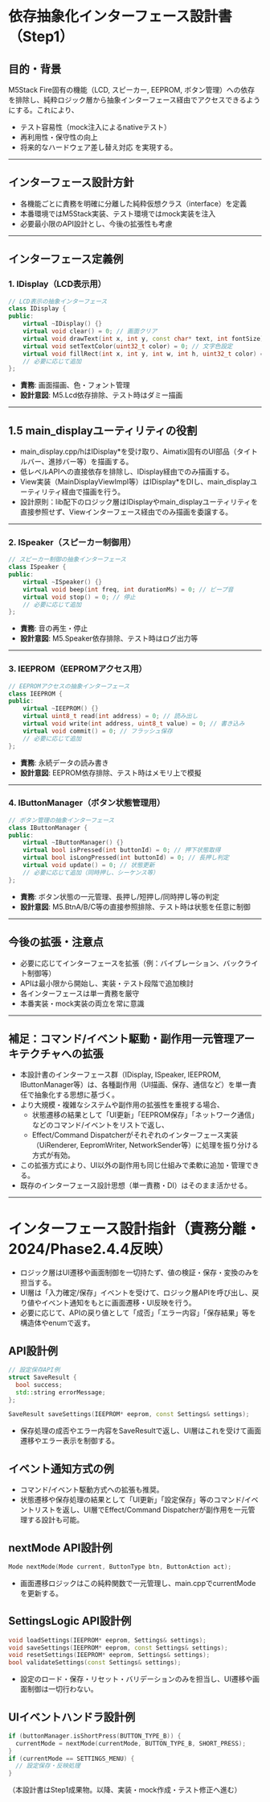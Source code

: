 # 依存抽象化インターフェース設計書（Step1）

## 目的・背景
M5Stack Fire固有の機能（LCD, スピーカー, EEPROM, ボタン管理）への依存を排除し、純粋ロジック層から抽象インターフェース経由でアクセスできるようにする。これにより、
- テスト容易性（mock注入によるnativeテスト）
- 再利用性・保守性の向上
- 将来的なハードウェア差し替え対応
を実現する。

---

## インターフェース設計方針
- 各機能ごとに責務を明確に分離した純粋仮想クラス（interface）を定義
- 本番環境ではM5Stack実装、テスト環境ではmock実装を注入
- 必要最小限のAPI設計とし、今後の拡張性も考慮

---

## インターフェース定義例

### 1. IDisplay（LCD表示用）
```cpp
// LCD表示の抽象インターフェース
class IDisplay {
public:
    virtual ~IDisplay() {}
    virtual void clear() = 0; // 画面クリア
    virtual void drawText(int x, int y, const char* text, int fontSize) = 0; // テキスト描画
    virtual void setTextColor(uint32_t color) = 0; // 文字色設定
    virtual void fillRect(int x, int y, int w, int h, uint32_t color) = 0; // 矩形塗りつぶし
    // 必要に応じて追加
};
```
- **責務**: 画面描画、色・フォント管理
- **設計意図**: M5.Lcd依存排除、テスト時はダミー描画

---

## 1.5 main_displayユーティリティの役割
- main_display.cpp/hはIDisplay*を受け取り、Aimatix固有のUI部品（タイトルバー、進捗バー等）を描画する。
- 低レベルAPIへの直接依存を排除し、IDisplay経由でのみ描画する。
- View実装（MainDisplayViewImpl等）はIDisplay*をDIし、main_displayユーティリティ経由で描画を行う。
- 設計原則：lib配下のロジック層はIDisplayやmain_displayユーティリティを直接参照せず、Viewインターフェース経由でのみ描画を委譲する。

---

### 2. ISpeaker（スピーカー制御用）
```cpp
// スピーカー制御の抽象インターフェース
class ISpeaker {
public:
    virtual ~ISpeaker() {}
    virtual void beep(int freq, int durationMs) = 0; // ビープ音
    virtual void stop() = 0; // 停止
    // 必要に応じて追加
};
```
- **責務**: 音の再生・停止
- **設計意図**: M5.Speaker依存排除、テスト時はログ出力等

---

### 3. IEEPROM（EEPROMアクセス用）
```cpp
// EEPROMアクセスの抽象インターフェース
class IEEPROM {
public:
    virtual ~IEEPROM() {}
    virtual uint8_t read(int address) = 0; // 読み出し
    virtual void write(int address, uint8_t value) = 0; // 書き込み
    virtual void commit() = 0; // フラッシュ保存
    // 必要に応じて追加
};
```
- **責務**: 永続データの読み書き
- **設計意図**: EEPROM依存排除、テスト時はメモリ上で模擬

---

### 4. IButtonManager（ボタン状態管理用）
```cpp
// ボタン管理の抽象インターフェース
class IButtonManager {
public:
    virtual ~IButtonManager() {}
    virtual bool isPressed(int buttonId) = 0; // 押下状態取得
    virtual bool isLongPressed(int buttonId) = 0; // 長押し判定
    virtual void update() = 0; // 状態更新
    // 必要に応じて追加（同時押し、シーケンス等）
};
```
- **責務**: ボタン状態の一元管理、長押し/短押し/同時押し等の判定
- **設計意図**: M5.BtnA/B/C等の直接参照排除、テスト時は状態を任意に制御

---

## 今後の拡張・注意点
- 必要に応じてインターフェースを拡張（例：バイブレーション、バックライト制御等）
- APIは最小限から開始し、実装・テスト段階で追加検討
- 各インターフェースは単一責務を厳守
- 本番実装・mock実装の両立を常に意識

---

## 補足：コマンド/イベント駆動・副作用一元管理アーキテクチャへの拡張

- 本設計書のインターフェース群（IDisplay, ISpeaker, IEEPROM, IButtonManager等）は、各種副作用（UI描画、保存、通信など）を単一責任で抽象化する思想に基づく。
- より大規模・複雑なシステムや副作用の拡張性を重視する場合、
  - 状態遷移の結果として「UI更新」「EEPROM保存」「ネットワーク通信」などのコマンド/イベントをリストで返し、
  - Effect/Command Dispatcherがそれぞれのインターフェース実装（UiRenderer, EepromWriter, NetworkSender等）に処理を振り分ける
  方式が有効。
- この拡張方式により、UI以外の副作用も同じ仕組みで柔軟に追加・管理できる。
- 既存のインターフェース設計思想（単一責務・DI）はそのまま活かせる。

---

# インターフェース設計指針（責務分離・2024/Phase2.4.4反映）

- ロジック層はUI遷移や画面制御を一切持たず、値の検証・保存・変換のみを担当する。
- UI層は「入力確定/保存」イベントを受けて、ロジック層APIを呼び出し、戻り値やイベント通知をもとに画面遷移・UI反映を行う。
- 必要に応じて、APIの戻り値として「成否」「エラー内容」「保存結果」等を構造体やenumで返す。

## API設計例
```cpp
// 設定保存API例
struct SaveResult {
  bool success;
  std::string errorMessage;
};

SaveResult saveSettings(IEEPROM* eeprom, const Settings& settings);
```
- 保存処理の成否やエラー内容をSaveResultで返し、UI層はこれを受けて画面遷移やエラー表示を制御する。

## イベント通知方式の例
- コマンド/イベント駆動方式への拡張も推奨。
- 状態遷移や保存処理の結果として「UI更新」「設定保存」等のコマンド/イベントリストを返し、UI層でEffect/Command Dispatcherが副作用を一元管理する設計も可能。

## nextMode API設計例
```cpp
Mode nextMode(Mode current, ButtonType btn, ButtonAction act);
```
- 画面遷移ロジックはこの純粋関数で一元管理し、main.cppでcurrentModeを更新する。

## SettingsLogic API設計例
```cpp
void loadSettings(IEEPROM* eeprom, Settings& settings);
void saveSettings(IEEPROM* eeprom, const Settings& settings);
void resetSettings(IEEPROM* eeprom, Settings& settings);
bool validateSettings(const Settings& settings);
```
- 設定のロード・保存・リセット・バリデーションのみを担当し、UI遷移や画面制御は一切行わない。

## UIイベントハンドラ設計例
```cpp
if (buttonManager.isShortPress(BUTTON_TYPE_B)) {
  currentMode = nextMode(currentMode, BUTTON_TYPE_B, SHORT_PRESS);
}
if (currentMode == SETTINGS_MENU) {
  // 設定保存・反映処理
}
```

（本設計書はStep1成果物。以降、実装・mock作成・テスト修正へ進む） 